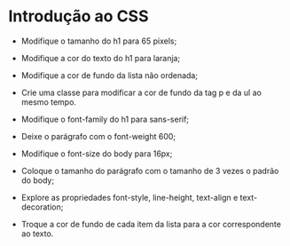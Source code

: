 # Introdução ao CSS

* Modifique o tamanho do h1 para 65 pixels;

* Modifique a cor do texto do h1 para laranja;

* Modifique a cor de fundo da lista não ordenada;

* Crie uma classe para modificar a cor de fundo da tag p e da ul ao mesmo tempo.

* Modifique o font-family do h1 para sans-serif;

* Deixe o parágrafo com o font-weight 600;

* Modifique o font-size do body para 16px;

* Coloque o tamanho do parágrafo com o tamanho de 3 vezes o padrão do body;

* Explore as propriedades font-style, line-height, text-align e text-decoration;

* Troque a cor de fundo de cada item da lista para a cor correspondente ao texto.
